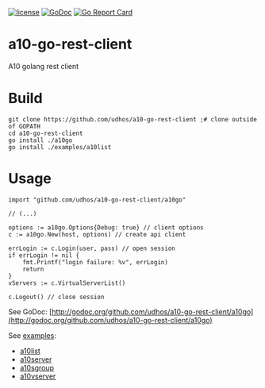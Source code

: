 [![license](http://img.shields.io/badge/license-MIT-blue.svg)](https://github.com/udhos/a10-go-rest-client/blob/master/LICENSE)
[![GoDoc](https://godoc.org/github.com/udhos/a10-go-rest-client?status.svg)](http://godoc.org/github.com/udhos/a10-go-rest-client/a10go)
[![Go Report Card](https://goreportcard.com/badge/github.com/udhos/a10-go-rest-client)](https://goreportcard.com/report/github.com/udhos/a10-go-rest-client)

# a10-go-rest-client
A10 golang rest client

# Build

    git clone https://github.com/udhos/a10-go-rest-client ;# clone outside of GOPATH
    cd a10-go-rest-client
    go install ./a10go
    go install ./examples/a10list

# Usage

    import "github.com/udhos/a10-go-rest-client/a10go"

    // (...)

    options := a10go.Options{Debug: true} // client options
    c := a10go.New(host, options) // create api client

    errLogin := c.Login(user, pass) // open session
    if errLogin != nil {
        fmt.Printf("login failure: %v", errLogin)
        return
    }
    vServers := c.VirtualServerList()

    c.Logout() // close session

See GoDoc: [http://godoc.org/github.com/udhos/a10-go-rest-client/a10go](http://godoc.org/github.com/udhos/a10-go-rest-client/a10go)

See [examples](https://github.com/udhos/a10-go-rest-client/tree/master/examples):

- [a10list](https://github.com/udhos/a10-go-rest-client/blob/master/examples/a10list/main.go)
- [a10server](https://github.com/udhos/a10-go-rest-client/blob/master/examples/a10server/main.go)
- [a10sgroup](https://github.com/udhos/a10-go-rest-client/blob/master/examples/a10sgroup/main.go)
- [a10vserver](https://github.com/udhos/a10-go-rest-client/blob/master/examples/a10vserver/main.go)

